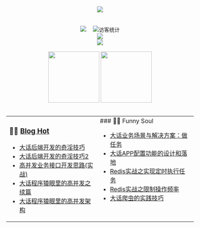 <!-- 动态打字效果 -->
<h1 align="center">
  <a href="https://sunguoqi.com/">
    <img src="https://readme-typing-svg.herokuapp.com/?lines=console.log(%22Hello%2C%20World!%22);生活除了代码，还有诗和远方!&center=true&size=27">
  </a>
</h1>

<!-- 敲代码的图片 -->
<!-- <div align="center" ><img order-radius="100px" src="https://cdn.jsdelivr.net/gh/SFLAQiu/photos/images/202108300019556.gif"/></div>-->
<br>

<!-- 个人资料徽标 -->
<div align="center">
  <a href="https://blog.thankbabe.com/"><img src="https://img.shields.io/badge/website-%E4%B8%AA%E4%BA%BA%E7%BD%91%E7%AB%99-blue"></a>&emsp;
<!-- 访客数统计徽标 -->
  <img src="https://visitor-badge.glitch.me/badge?page_id=SFLAQiu" alt="访客统计" /></div>

<!-- 贪吃蛇代码贡献图 -->
<!-- <div align="center"><img src="https://cdn.jsdelivr.net/gh/SFLAQiu/SFLAQiu/contribution-snake/github-contribution-grid-snake.svg" /></div> -->


<!-- Dynamic Quotes -->
<div align="center"><img src="https://quotes-github-readme.vercel.app/api?type=horizontal&theme=dark"></div>

<!-- GitHub奖杯🏆 -->
<div align="center"><img  src="https://github-profile-trophy.vercel.app/?username=SFLAQiu&theme=gruvbox&row=1&column=6&no-frame=true&no-bg=true" /></div>
<br>

<!-- GitHub数据统计 -->
<div align="center">
  <img height="137px" src="https://github-readme-stats.vercel.app/api?username=SFLAQiu&hide_title=true&hide_border=true&show_icons=trueline_height=21&text_color=000&icon_color=000&bg_color=0,ea6161,ffc64d,fffc4d,52fa5a&theme=graywhite" />
  <img height="137px" src="https://github-readme-stats.vercel.app/api/top-langs/?username=SFLAQiu&hide_title=true&hide_border=true&layout=compact&langs_count=6&text_color=000&icon_color=fff&bg_color=0,52fa5a,4dfcff,c64dff&theme=graywhite" />
</div>
<br>

<table align="center">
<tr>
<td valign="top">    

### 🤹‍♀️ <a href="https://blog.thankbabe.com.com/" target="_blank">Blog Hot</a>
  
<!-- START_SECTION:blog -->
* <a href='http://blog.thankbabe.com/posts/2018-05-23-shared-experience/' target='_blank'>大话后端开发的奇淫技巧</a>
* <a href='http://blog.thankbabe.com/posts/2020-12-01-shared-experience-2/' target='_blank'>大话后端开发的奇淫技巧2</a>
* <a href='http://blog.thankbabe.com/posts/2017-05-21-api-design/' target='_blank'>高并发业务接口开发思路(实战)</a>
* <a href='http://blog.thankbabe.com/posts/2017-02-27-high-concurrency-scheme-xp/' target='_blank'>大话程序猿眼里的高并发之续篇</a>
* <a href='http://blog.thankbabe.com/posts/2016-09-14-high-concurrency-scheme/' target='_blank'>大话程序猿眼里的高并发架构</a>
<!-- END_SECTION:blog -->
  
</td>
<td valign="top">
### 🤾‍♂️ Funny Soul

* <a href='http://blog.thankbabe.com/posts/2020-04-06-product-do-task/' target='_blank'>大话业务场景与解决方案：做任务</a>
* <a href='http://blog.thankbabe.com/posts/2019-10-08-config-model/' target='_blank'>大话APP配置功能的设计和落地</a>
* <a href='http://blog.thankbabe.com/posts/2019-08-08-yield-task/' target='_blank'>Redis实战之实现定时执行任务</a>
* <a href='http://blog.thankbabe.com/posts/2019-06-04-redis-limit/' target='_blank'>Redis实战之限制操作频率</a>
* <a href='http://blog.thankbabe.com/posts/2018-02-27-spider-practice/' target='_blank'>大话爬虫的实践技巧</a>
</td> 
</tr>
</table>
</td>
</tr>
</table>
